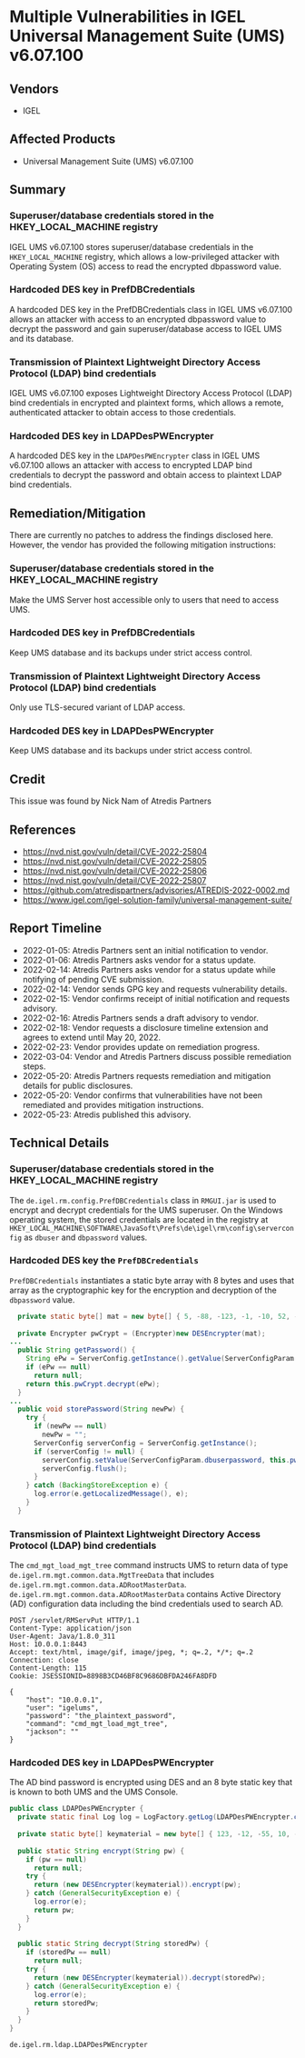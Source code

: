 # Multiple Vulnerabilities in IGEL Universal Management Suite (UMS) v6.07.100

## Vendors

* IGEL

## Affected Products

* Universal Management Suite (UMS) v6.07.100

## Summary
### Superuser/database credentials stored in the HKEY_LOCAL_MACHINE registry
IGEL UMS v6.07.100 stores superuser/database credentials in the `HKEY_LOCAL_MACHINE` registry, which allows a low-privileged attacker with Operating System (OS) access to read the encrypted dbpassword value.

### Hardcoded DES key in PrefDBCredentials  
A hardcoded DES key in the PrefDBCredentials class in IGEL UMS v6.07.100 allows an attacker with access to an encrypted dbpassword value to decrypt the password and gain superuser/database access to IGEL UMS and its database.

### Transmission of Plaintext Lightweight Directory Access Protocol (LDAP) bind credentials
IGEL UMS v6.07.100 exposes Lightweight Directory Access Protocol (LDAP) bind credentials in encrypted and plaintext forms, which allows a remote, authenticated attacker to obtain access to those credentials.

### Hardcoded DES key in LDAPDesPWEncrypter
A hardcoded DES key in the `LDAPDesPWEncrypter` class in IGEL UMS v6.07.100 allows an attacker with access to encrypted LDAP bind credentials to decrypt the password and obtain access to plaintext LDAP bind credentials.

## Remediation/Mitigation
There are currently no patches to address the findings disclosed here. However, the vendor has provided the following mitigation instructions:

### Superuser/database credentials stored in the HKEY_LOCAL_MACHINE registry
Make the UMS Server host accessible only to users that need to access UMS.

### Hardcoded DES key in PrefDBCredentials  
Keep UMS database and its backups under strict access control.

### Transmission of Plaintext Lightweight Directory Access Protocol (LDAP) bind credentials
Only use TLS-secured variant of LDAP access.

### Hardcoded DES key in LDAPDesPWEncrypter
Keep UMS database and its backups under strict access control.

## Credit

This issue was found by Nick Nam of Atredis Partners

## References

* https://nvd.nist.gov/vuln/detail/CVE-2022-25804
* https://nvd.nist.gov/vuln/detail/CVE-2022-25805
* https://nvd.nist.gov/vuln/detail/CVE-2022-25806
* https://nvd.nist.gov/vuln/detail/CVE-2022-25807
* https://github.com/atredispartners/advisories/ATREDIS-2022-0002.md
* https://www.igel.com/igel-solution-family/universal-management-suite/

## Report Timeline

* 2022-01-05: Atredis Partners sent an initial notification to vendor.
* 2022-01-06: Atredis Partners asks vendor for a status update.
* 2022-02-14: Atredis Partners asks vendor for a status update while notifying of pending CVE submission.
* 2022-02-14: Vendor sends GPG key and requests vulnerability details.
* 2022-02-15: Vendor confirms receipt of initial notification and requests advisory.
* 2022-02-16: Atredis Partners sends a draft advisory to vendor.
* 2022-02-18: Vendor requests a disclosure timeline extension and agrees to extend until May 20, 2022.
* 2022-02-23: Vendor provides update on remediation progress.
* 2022-03-04: Vendor and Atredis Partners discuss possible remediation steps.
* 2022-05-20: Atredis Partners requests remediation and mitigation details for public disclosures. 
* 2022-05-20: Vendor confirms that vulnerabilities have not been remediated and provides mitigation instructions.
* 2022-05-23: Atredis published this advisory.

## Technical Details

### Superuser/database credentials stored in the HKEY_LOCAL_MACHINE registry
The `de.igel.rm.config.PrefDBCredentials` class in `RMGUI.jar` is used to encrypt and decrypt credentials for the UMS superuser. On the Windows operating system, the stored credentials are located in the registry at `HKEY_LOCAL_MACHINE\SOFTWARE\JavaSoft\Prefs\de\igel\rm\config\serverconfig` as `dbuser` and `dbpassword` values. 

### Hardcoded DES key the `PrefDBCredentials`
`PrefDBCredentials` instantiates a static byte array with 8 bytes and uses that array as the cryptographic key for the encryption and decryption of the `dbpassword` value.

```java
  private static byte[] mat = new byte[] { 5, -88, -123, -1, -10, 52, -28, 70 };
  
  private Encrypter pwCrypt = (Encrypter)new DESEncrypter(mat);
...
  public String getPassword() {
    String ePw = ServerConfig.getInstance().getValue(ServerConfigParam.dbuserpassword);
    if (ePw == null)
      return null; 
    return this.pwCrypt.decrypt(ePw);
  }
...
  public void storePassword(String newPw) {
    try {
      if (newPw == null)
        newPw = ""; 
      ServerConfig serverConfig = ServerConfig.getInstance();
      if (serverConfig != null) {
        serverConfig.setValue(ServerConfigParam.dbuserpassword, this.pwCrypt.encrypt(newPw));
        serverConfig.flush();
      } 
    } catch (BackingStoreException e) {
      log.error(e.getLocalizedMessage(), e);
    } 
  }
```

### Transmission of Plaintext Lightweight Directory Access Protocol (LDAP) bind credentials
The `cmd_mgt_load_mgt_tree` command instructs UMS to return data of type `de.igel.rm.mgt.common.data.MgtTreeData` that includes `de.igel.rm.mgt.common.data.ADRootMasterData`.  `de.igel.rm.mgt.common.data.ADRootMasterData` contains Active Directory (AD) configuration data including the bind credentials used to search AD. 

```http
POST /servlet/RMServPut HTTP/1.1
Content-Type: application/json
User-Agent: Java/1.8.0_311
Host: 10.0.0.1:8443
Accept: text/html, image/gif, image/jpeg, *; q=.2, */*; q=.2
Connection: close
Content-Length: 115
Cookie: JSESSIONID=8898B3CD46BF8C9686DBFDA246FA8DFD

{
    "host": "10.0.0.1",
    "user": "igelums",
    "password": "the_plaintext_password",
    "command": "cmd_mgt_load_mgt_tree",
    "jackson": ""
}
```

### Hardcoded DES key in LDAPDesPWEncrypter
The AD bind password is encrypted using DES and an 8 byte static key that is known to both UMS and the UMS Console. 

```java
public class LDAPDesPWEncrypter {
  private static final Log log = LogFactory.getLog(LDAPDesPWEncrypter.class);
  
  private static byte[] keymaterial = new byte[] { 123, -12, -55, 10, -1, 85, -28, -98 };
  
  public static String encrypt(String pw) {
    if (pw == null)
      return null; 
    try {
      return (new DESEncrypter(keymaterial)).encrypt(pw);
    } catch (GeneralSecurityException e) {
      log.error(e);
      return pw;
    } 
  }
  
  public static String decrypt(String storedPw) {
    if (storedPw == null)
      return null; 
    try {
      return (new DESEncrypter(keymaterial)).decrypt(storedPw);
    } catch (GeneralSecurityException e) {
      log.error(e);
      return storedPw;
    } 
  }
}
```
`de.igel.rm.ldap.LDAPDesPWEncrypter` 
